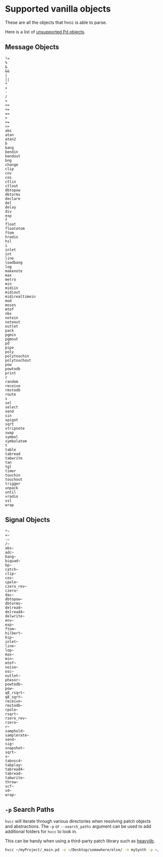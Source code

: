 # Supported vanilla objects

These are all the objects that hvcc is able to parse.

Here is a list of [unsupported Pd objects](10.unsupported_vanilla_objects.md).

## Message Objects

```list
!=
%
&
&&
|
||
*
+
-
/
<
<<
<=
==
>
>=
>>
abs
atan
atan2
b
bang
bendin
bendout
bng
change
clip
cnv
cos
ctlin
ctlout
dbtopow
dbtorms
declare
del
delay
div
exp
f
float
floatatom
ftom
hradio
hsl
i
inlet
int
line
loadbang
log
makenote
max
metro
min
midiin
midiout
midirealtimein
mod
moses
mtof
nbx
notein
noteout
outlet
pack
pgmin
pgmout
pd
pipe
poly
polytouchin
polytouchout
pow
powtodb
print
r
random
receive
rmstodb
route
s
sel
select
send
sin
spigot
sqrt
stripnote
swap
symbol
symbolatom
t
table
tabread
tabwrite
tan
tgl
timer
touchin
touchout
trigger
unpack
until
vradio
vsl
wrap
```

## Signal Objects

```list
*~
+~
-~
/~
abs~
adc~
bang~
biquad~
bp~
catch~
clip~
cos~
cpole~
czero_rev~
czero~
dac~
dbtopow~
dbtorms~
delread~
delread4~
delwrite~
env~
exp~
ftom~
hilbert~
hip~
inlet~
line~
lop~
max~
min~
mtof~
noise~
osc~
outlet~
phasor~
powtodb~
pow~
q8_rsqrt~
q8_sqrt~
receive~
rmstodb~
rpole~
rsqrt~
rzero_rev~
rzero~
r~
samphold~
samplerate~
send~
sig~
snapshot~
sqrt~
s~
tabosc4~
tabplay~
tabread4~
tabread~
tabwrite~
throw~
vcf~
vd~
wrap~
```

## `-p` Search Paths

`hvcc` will iterate through various directories when resolving patch objects and abstractions. The `-p` or `--search_paths` argument can be used to add additional folders for `hvcc` to look in.

This can be handy when using a third-party patch library such as [heavylib](https://github.com/Wasted-Audio/heavylib).

```bash
hvcc ~/myProject/_main.pd -o ~/Desktop/somewhere/else/ -n mySynth -p ~/Workspace/Projects/Enzien/heavylib/ ~/Desktop/myLib/
```
